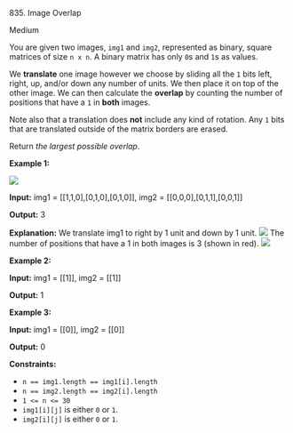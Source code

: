 835\. Image Overlap

Medium

You are given two images, `img1` and `img2`, represented as binary, square matrices of size `n x n`. A binary matrix has only `0`s and `1`s as values.

We **translate** one image however we choose by sliding all the `1` bits left, right, up, and/or down any number of units. We then place it on top of the other image. We can then calculate the **overlap** by counting the number of positions that have a `1` in **both** images.

Note also that a translation does **not** include any kind of rotation. Any `1` bits that are translated outside of the matrix borders are erased.

Return _the largest possible overlap_.

**Example 1:**

![](https://assets.leetcode.com/uploads/2020/09/09/overlap1.jpg)

**Input:** img1 = [[1,1,0],[0,1,0],[0,1,0]], img2 = [[0,0,0],[0,1,1],[0,0,1]]

**Output:** 3

**Explanation:** We translate img1 to right by 1 unit and down by 1 unit. ![](https://assets.leetcode.com/uploads/2020/09/09/overlap_step1.jpg) The number of positions that have a 1 in both images is 3 (shown in red). ![](https://assets.leetcode.com/uploads/2020/09/09/overlap_step2.jpg)

**Example 2:**

**Input:** img1 = [[1]], img2 = [[1]]

**Output:** 1

**Example 3:**

**Input:** img1 = [[0]], img2 = [[0]]

**Output:** 0

**Constraints:**

*   `n == img1.length == img1[i].length`
*   `n == img2.length == img2[i].length`
*   `1 <= n <= 30`
*   `img1[i][j]` is either `0` or `1`.
*   `img2[i][j]` is either `0` or `1`.